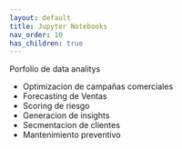 ```yaml
---
layout: default
title: Jupyter Notebooks
nav_order: 10
has_children: true
---
```


Porfolio de data analitys
- Optimizacion de campañas comerciales
- Forecasting de Ventas
- Scoring de riesgo
- Generacion de insights
- Secmentacion de clientes
- Mantenimiento preventivo